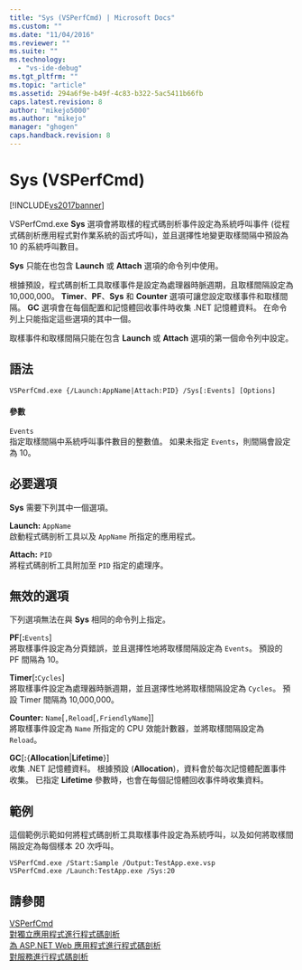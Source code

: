 ```yaml
---
title: "Sys (VSPerfCmd) | Microsoft Docs"
ms.custom: ""
ms.date: "11/04/2016"
ms.reviewer: ""
ms.suite: ""
ms.technology: 
  - "vs-ide-debug"
ms.tgt_pltfrm: ""
ms.topic: "article"
ms.assetid: 294a6f9e-b49f-4c83-b322-5ac5411b66fb
caps.latest.revision: 8
author: "mikejo5000"
ms.author: "mikejo"
manager: "ghogen"
caps.handback.revision: 8
---
```

# Sys (VSPerfCmd)
[!INCLUDE[vs2017banner](../code-quality/includes/vs2017banner.md)]

VSPerfCmd.exe **Sys** 選項會將取樣的程式碼剖析事件設定為系統呼叫事件 \(從程式碼剖析應用程式對作業系統的函式呼叫\)，並且選擇性地變更取樣間隔中預設為 10 的系統呼叫數目。  
  
 **Sys** 只能在也包含 **Launch** 或 **Attach** 選項的命令列中使用。  
  
 根據預設，程式碼剖析工具取樣事件是設定為處理器時脈週期，且取樣間隔設定為 10,000,000。  **Timer**、**PF**、**Sys** 和 **Counter** 選項可讓您設定取樣事件和取樣間隔。  **GC** 選項會在每個配置和記憶體回收事件時收集 .NET 記憶體資料。  在命令列上只能指定這些選項的其中一個。  
  
 取樣事件和取樣間隔只能在包含 **Launch** 或 **Attach** 選項的第一個命令列中設定。  
  
## 語法  
  
```  
VSPerfCmd.exe {/Launch:AppName|Attach:PID} /Sys[:Events] [Options]  
```  
  
#### 參數  
 `Events`  
 指定取樣間隔中系統呼叫事件數目的整數值。  如果未指定 `Events`，則間隔會設定為 10。  
  
## 必要選項  
 **Sys** 需要下列其中一個選項。  
  
 **Launch:** `AppName`  
 啟動程式碼剖析工具以及 `AppName` 所指定的應用程式。  
  
 **Attach:** `PID`  
 將程式碼剖析工具附加至 `PID` 指定的處理序。  
  
## 無效的選項  
 下列選項無法在與 **Sys** 相同的命令列上指定。  
  
 **PF**\[**:**`Events`\]  
 將取樣事件設定為分頁錯誤，並且選擇性地將取樣間隔設定為 `Events`。  預設的 PF 間隔為 10。  
  
 **Timer**\[**:**`Cycles`\]  
 將取樣事件設定為處理器時脈週期，並且選擇性地將取樣間隔設定為 `Cycles`。  預設 Timer 間隔為 10,000,000。  
  
 **Counter:** `Name`\[`,Reload`\[`,FriendlyName`\]\]  
 將取樣事件設定為 `Name` 所指定的 CPU 效能計數器，並將取樣間隔設定為 `Reload`。  
  
 **GC**\[**:**{**Allocation**&#124;**Lifetime**}\]  
 收集 .NET 記憶體資料。  根據預設 \(**Allocation**\)，資料會於每次記憶體配置事件收集。  已指定 **Lifetime** 參數時，也會在每個記憶體回收事件時收集資料。  
  
## 範例  
 這個範例示範如何將程式碼剖析工具取樣事件設定為系統呼叫，以及如何將取樣間隔設定為每個樣本 20 次呼叫。  
  
```  
VSPerfCmd.exe /Start:Sample /Output:TestApp.exe.vsp  
VSPerfCmd.exe /Launch:TestApp.exe /Sys:20  
```  
  
## 請參閱  
 [VSPerfCmd](../profiling/vsperfcmd.md)   
 [對獨立應用程式進行程式碼剖析](../profiling/command-line-profiling-of-stand-alone-applications.md)   
 [為 ASP.NET Web 應用程式進行程式碼剖析](../profiling/command-line-profiling-of-aspnet-web-applications.md)   
 [對服務進行程式碼剖析](../profiling/command-line-profiling-of-services.md)